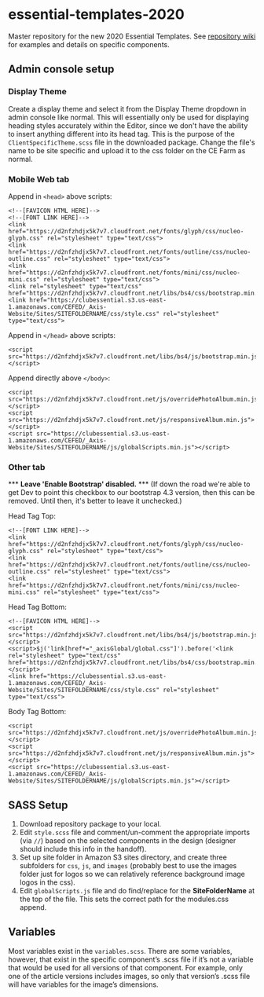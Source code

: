 # essential-templates-2020
Master repository for the new 2020 Essential Templates. See [repository wiki](https://github.com/clube-fed/essential-templates-2020/wiki) for examples and details on specific components.

## Admin console setup
### Display Theme
Create a display theme and select it from the Display Theme dropdown in admin console like normal. This will essentially only be used for displaying heading styles accurately within the Editor, since we don't have the ability to insert anything different into its head tag. This is the purpose of the `ClientSpecificTheme.scss` file in the downloaded package. Change the file's name to be site specific and upload it to the css folder on the CE Farm as normal. 
### Mobile Web tab
Append in `<head>` above scripts:
```
<!--[FAVICON HTML HERE]-->
<!--[FONT LINK HERE]-->
<link href="https://d2nfzhdjx5k7v7.cloudfront.net/fonts/glyph/css/nucleo-glyph.css" rel="stylesheet" type="text/css">
<link href="https://d2nfzhdjx5k7v7.cloudfront.net/fonts/outline/css/nucleo-outline.css" rel="stylesheet" type="text/css">
<link href="https://d2nfzhdjx5k7v7.cloudfront.net/fonts/mini/css/nucleo-mini.css" rel="stylesheet" type="text/css">
<link rel="stylesheet" type="text/css" href="https://d2nfzhdjx5k7v7.cloudfront.net/libs/bs4/css/bootstrap.min.css"/>
<link href="https://clubessential.s3.us-east-1.amazonaws.com/CEFED/_Axis-Website/Sites/SITEFOLDERNAME/css/style.css" rel="stylesheet" type="text/css">
```


Append in `</head>` above scripts:
```
<script src="https://d2nfzhdjx5k7v7.cloudfront.net/libs/bs4/js/bootstrap.min.js"></script>
```
Append directly above `</body>`:
```
<script src="https://d2nfzhdjx5k7v7.cloudfront.net/js/overridePhotoAlbum.min.js"></script>
<script src="https://d2nfzhdjx5k7v7.cloudfront.net/js/responsiveAlbum.min.js"></script>
<script src="https://clubessential.s3.us-east-1.amazonaws.com/CEFED/_Axis-Website/Sites/SITEFOLDERNAME/js/globalScripts.min.js"></script>
```

### Other tab
*** **Leave 'Enable Bootstrap' disabled.** *** (If down the road we're able to get Dev to point this checkbox to our bootstrap 4.3 version, then this can be removed. Until then, it's better to leave it unchecked.)

Head Tag Top:
```
<!--[FONT LINK HERE]-->
<link href="https://d2nfzhdjx5k7v7.cloudfront.net/fonts/glyph/css/nucleo-glyph.css" rel="stylesheet" type="text/css">
<link href="https://d2nfzhdjx5k7v7.cloudfront.net/fonts/outline/css/nucleo-outline.css" rel="stylesheet" type="text/css">
<link href="https://d2nfzhdjx5k7v7.cloudfront.net/fonts/mini/css/nucleo-mini.css" rel="stylesheet" type="text/css">
```
Head Tag Bottom:
```
<!--[FAVICON HTML HERE]-->
<script src="https://d2nfzhdjx5k7v7.cloudfront.net/libs/bs4/js/bootstrap.min.js"></script>
<script>$j('link[href*="_axisGlobal/global.css"]').before('<link rel="stylesheet" type="text/css" href="https://d2nfzhdjx5k7v7.cloudfront.net/libs/bs4/css/bootstrap.min.css"/>');</script>
<link href="https://clubessential.s3.us-east-1.amazonaws.com/CEFED/_Axis-Website/Sites/SITEFOLDERNAME/css/style.css" rel="stylesheet" type="text/css">
```
Body Tag Bottom:
```
<script src="https://d2nfzhdjx5k7v7.cloudfront.net/js/overridePhotoAlbum.min.js"></script>
<script src="https://d2nfzhdjx5k7v7.cloudfront.net/js/responsiveAlbum.min.js"></script>
<script src="https://clubessential.s3.us-east-1.amazonaws.com/CEFED/_Axis-Website/Sites/SITEFOLDERNAME/js/globalScripts.min.js"></script>
```

## SASS Setup
1. Download repository package to your local.
2. Edit `style.scss` file and comment/un-comment the appropriate imports (via `//`) based on the selected components in the design (designer should include this info in the handoff).
3. Set up site folder in Amazon S3 sites directory, and create three subfolders for `css`, `js`, and `images` (probably best to use the images folder just for logos so we can relatively reference background image logos in the css).
4. Edit `globalScripts.js` file and do find/replace for the **SiteFolderName** at the top of the file. This sets the correct path for the modules.css append.

## Variables
Most variables exist in the `variables.scss`. There are some variables, however, that exist in the specific component’s .scss file if it’s not a variable that would be used for all versions of that component. For example, only one of the article versions includes images, so only that version’s .scss file will have variables for the image’s dimensions.

